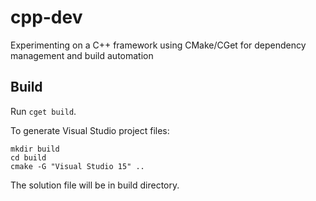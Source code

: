 # cpp-dev
Experimenting on a C++ framework using CMake/CGet for dependency management and build automation

## Build

Run `cget build`.

To generate Visual Studio project files:
```
mkdir build
cd build
cmake -G "Visual Studio 15" ..
```

The solution file will be in build directory.


